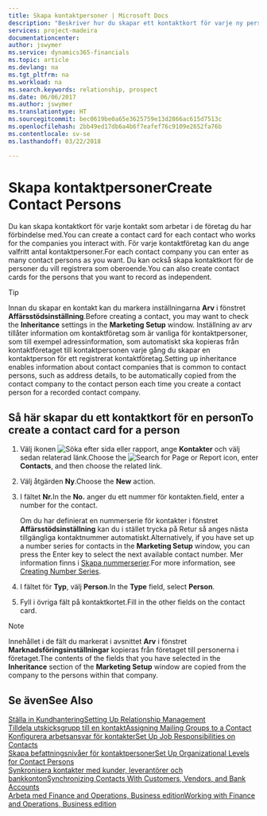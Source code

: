 ```yaml
---
title: Skapa kontaktpersoner | Microsoft Docs
description: "Beskriver hur du skapar ett kontaktkort för varje ny person eller potentiell kund som du interagerar med eller har en affärsrelation med."
services: project-madeira
documentationcenter: 
author: jswymer
ms.service: dynamics365-financials
ms.topic: article
ms.devlang: na
ms.tgt_pltfrm: na
ms.workload: na
ms.search.keywords: relationship, prospect
ms.date: 06/06/2017
ms.author: jswymer
ms.translationtype: HT
ms.sourcegitcommit: bec0619be0a65e3625759e13d2866ac615d7513c
ms.openlocfilehash: 2bb49ed17db6a4b6f7eafef76c9109e2652fa76b
ms.contentlocale: sv-se
ms.lasthandoff: 03/22/2018

---
```

# <a name="create-contact-persons"></a><span data-ttu-id="d9c25-103">Skapa kontaktpersoner</span><span class="sxs-lookup"><span data-stu-id="d9c25-103">Create Contact Persons</span></span>
<span data-ttu-id="d9c25-104">Du kan skapa kontaktkort för varje kontakt som arbetar i de företag du har förbindelse med.</span><span class="sxs-lookup"><span data-stu-id="d9c25-104">You can create a contact card for each contact who works for the companies you interact with.</span></span> <span data-ttu-id="d9c25-105">För varje kontaktföretag kan du ange valfritt antal kontaktpersoner.</span><span class="sxs-lookup"><span data-stu-id="d9c25-105">For each contact company you can enter as many contact persons as you want.</span></span> <span data-ttu-id="d9c25-106">Du kan också skapa kontaktkort för de personer du vill registrera som oberoende.</span><span class="sxs-lookup"><span data-stu-id="d9c25-106">You can also create contact cards for the persons that you want to record as independent.</span></span>

> [!TIP]  
>   <span data-ttu-id="d9c25-107">Innan du skapar en kontakt kan du markera inställningarna **Arv** i fönstret **Affärsstödsinställning**.</span><span class="sxs-lookup"><span data-stu-id="d9c25-107">Before creating a contact, you may want to check the **Inheritance** settings in the **Marketing Setup** window.</span></span> <span data-ttu-id="d9c25-108">Inställning av arv tillåter information om kontaktföretag som är vanliga för kontaktpersoner, som till exempel adressinformation, som automatiskt ska kopieras från kontaktföretaget till kontaktpersonen varje gång du skapar en kontaktperson för ett registrerat kontaktföretag.</span><span class="sxs-lookup"><span data-stu-id="d9c25-108">Setting up inheritance enables information about contact companies that is common to contact persons, such as address details, to be automatically copied from the contact company to the contact person each time you create a contact person for a recorded contact company.</span></span>

## <a name="to-create-a-contact-card-for-a-person"></a><span data-ttu-id="d9c25-109">Så här skapar du ett kontaktkort för en person</span><span class="sxs-lookup"><span data-stu-id="d9c25-109">To create a contact card for a person</span></span>
1. <span data-ttu-id="d9c25-110">Välj ikonen ![Söka efter sida eller rapport](media/ui-search/search_small.png "Ikonen Söka efter sida eller rapport"), ange **Kontakter** och välj sedan relaterad länk.</span><span class="sxs-lookup"><span data-stu-id="d9c25-110">Choose the ![Search for Page or Report](media/ui-search/search_small.png "Search for Page or Report icon") icon, enter **Contacts**, and then choose the related link.</span></span>
2. <span data-ttu-id="d9c25-111">Välj åtgärden **Ny**.</span><span class="sxs-lookup"><span data-stu-id="d9c25-111">Choose the **New** action.</span></span>
3. <span data-ttu-id="d9c25-112">I fältet **Nr.**</span><span class="sxs-lookup"><span data-stu-id="d9c25-112">In the **No.**</span></span> <span data-ttu-id="d9c25-113">anger du ett nummer för kontakten.</span><span class="sxs-lookup"><span data-stu-id="d9c25-113">field, enter a number for the contact.</span></span>

    <span data-ttu-id="d9c25-114">Om du har definierat en nummerserie för kontakter i fönstret **Affärsstödsinställning** kan du i stället trycka på Retur så anges nästa tillgängliga kontaktnummer automatiskt.</span><span class="sxs-lookup"><span data-stu-id="d9c25-114">Alternatively, if you have set up a number series for contacts in the **Marketing Setup** window, you can press the Enter key to select the next available contact number.</span></span> <span data-ttu-id="d9c25-115">Mer information finns i [Skapa nummerserier](ui-create-number-series.md).</span><span class="sxs-lookup"><span data-stu-id="d9c25-115">For more information, see [Creating Number Series](ui-create-number-series.md).</span></span>
4. <span data-ttu-id="d9c25-116">I fältet för **Typ**, välj **Person**.</span><span class="sxs-lookup"><span data-stu-id="d9c25-116">In the **Type** field, select **Person**.</span></span>
5. <span data-ttu-id="d9c25-117">Fyll i övriga fält på kontaktkortet.</span><span class="sxs-lookup"><span data-stu-id="d9c25-117">Fill in the other fields on the contact card.</span></span>

> [!NOTE]  
>   <span data-ttu-id="d9c25-118">Innehållet i de fält du markerat i avsnittet **Arv** i fönstret **Marknadsföringsinställningar** kopieras från företaget till personerna i företaget.</span><span class="sxs-lookup"><span data-stu-id="d9c25-118">The contents of the fields that you have selected in the **Inheritance** section of the **Marketing Setup** window are copied from the company to the persons within that company.</span></span>

## <a name="see-also"></a><span data-ttu-id="d9c25-119">Se även</span><span class="sxs-lookup"><span data-stu-id="d9c25-119">See Also</span></span>
[<span data-ttu-id="d9c25-120">Ställa in Kundhantering</span><span class="sxs-lookup"><span data-stu-id="d9c25-120">Setting Up Relationship Management</span></span>](marketing-setup-marketing.md)  
[<span data-ttu-id="d9c25-121">Tilldela utskicksgrupp till en kontakt</span><span class="sxs-lookup"><span data-stu-id="d9c25-121">Assigning Mailing Groups to a Contact</span></span>](marketing-mailing-groups.md#AssignMailGroupContact)  
[<span data-ttu-id="d9c25-122">Konfigurera arbetsansvar för kontakter</span><span class="sxs-lookup"><span data-stu-id="d9c25-122">Set Up Job Responsibilities on Contacts</span></span>](marketing-job-responsibilities.md)  
[<span data-ttu-id="d9c25-123">Skapa befattningsnivåer för kontaktpersoner</span><span class="sxs-lookup"><span data-stu-id="d9c25-123">Set Up Organizational Levels for Contact Persons</span></span>](marketing-organizational-levels.md)  
[<span data-ttu-id="d9c25-124">Synkronisera kontakter med kunder, leverantörer och bankkonton</span><span class="sxs-lookup"><span data-stu-id="d9c25-124">Synchronizing Contacts With Customers, Vendors, and Bank Accounts</span></span>](marketing-synchronize-contacts-customers-vendors-bank-accounts.md)  
[<span data-ttu-id="d9c25-125">Arbeta med Finance and Operations, Business edition</span><span class="sxs-lookup"><span data-stu-id="d9c25-125">Working with Finance and Operations, Business edition</span></span>](ui-work-product.md)  

